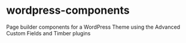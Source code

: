 # wordpress-components
Page builder components for a WordPress Theme using the Advanced Custom Fields and Timber plugins

